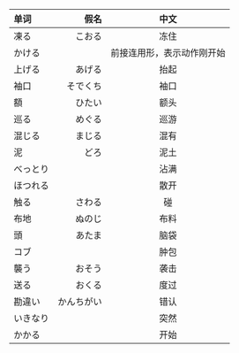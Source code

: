 |单词|假名|中文|
|:--------|---------:|:-------:|
凍る|こおる|冻住
かける||前接连用形，表示动作刚开始
上げる|あげる|抬起
袖口|そでくち|袖口
額|ひたい|额头
巡る|めぐる|巡游
混じる|まじる|混有
泥|どろ|泥土
べっとり||沾满
ほつれる||散开
触る|さわる|碰
布地|ぬのじ|布料
頭|あたま|脑袋
コブ||肿包
襲う|おそう|袭击
送る|おくる|度过
勘違い|かんちがい|错认
いきなり||突然
かかる||开始
